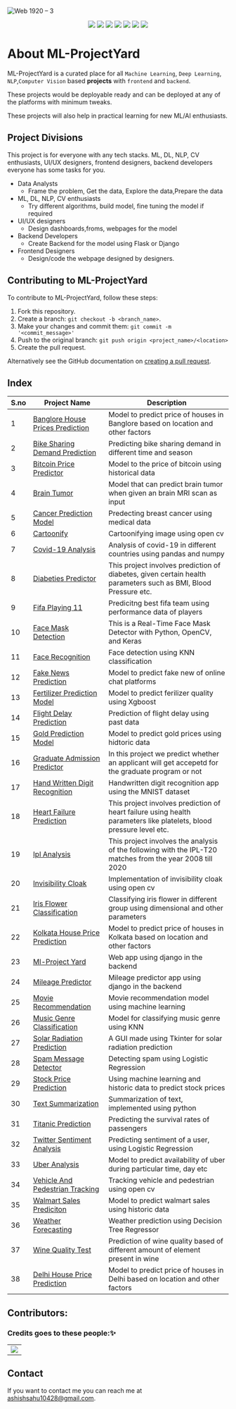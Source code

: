 

![Web 1920 – 3](https://user-images.githubusercontent.com/52550558/109395363-f4204700-7951-11eb-8e18-47477c44c0cb.png)

<center>

![](https://badgen.net/github/stars/ashishsahu1/ML-ProjectYard)
![](https://badgen.net/github/forks/ashishsahu1/ML-ProjectYard)
![](https://badgen.net/github/open-issues/ashishsahu1/ML-ProjectYard)
![](https://badgen.net/github/closed-issues/ashishsahu1/ML-ProjectYard)
![](https://badgen.net/github/prs/ashishsahu1/ML-ProjectYard)
![](https://badgen.net/github/open-prs/ashishsahu1/ML-ProjectYard)
![](https://badgen.net/github/closed-prs/ashishsahu1/ML-ProjectYard)

</center>



# About ML-ProjectYard


ML-ProjectYard is a curated place for all `Machine Learning`, `Deep Learning`, `NLP`,`Computer Vision` based __projects__ with `frontend` and `backend`.

These projects would be deployable ready and can be deployed at any of the platforms with minimum tweaks.

These projects will also help in practical learning for new ML/AI enthusiasts. 

## Project Divisions 
This project is for everyone with any tech stacks. ML, DL, NLP, CV enthusiasts, UI/UX designers, frontend designers, backend developers everyone has some tasks for you.

- Data Analysts
    - Frame the problem, Get the data, Explore the data,Prepare the data
- ML, DL, NLP, CV enthusiasts
    - Try different algorithms, build model, fine tuning the model if required
- UI/UX designers
    - Design dashboards,froms, webpages for the model 
- Backend Developers
    - Create Backend for the model using Flask or Django
- Frontend Designers
    - Design/code the webpage designed by designers.


## Contributing to ML-ProjectYard
<!--- If your README is long or you have some specific process or steps you want contributors to follow, consider creating a separate CONTRIBUTING.md file--->
To contribute to ML-ProjectYard, follow these steps:

1. Fork this repository.
2. Create a branch: `git checkout -b <branch_name>`.
3. Make your changes and commit them: `git commit -m '<commit_message>'`
4. Push to the original branch: `git push origin <project_name>/<location>`
5. Create the pull request.

Alternatively see the GitHub documentation on [creating a pull request](https://help.github.com/en/github/collaborating-with-issues-and-pull-requests/creating-a-pull-request).

## Index
| S.no | Project Name | Description |
| --------------- | --------------- | --------------- |
| 1 | [Banglore House Prices Prediction](https://github.com/ashishsahu1/ML-ProjectYard/tree/main/Bangalore%20House%20Prices%20Prediction) | Model to predict price of houses in Banglore based on location and other factors |
| 2 | [Bike Sharing Demand Prediction](https://github.com/ashishsahu1/ML-ProjectYard/tree/main/Bike%20Sharing%20Demand%20Prediction) | Predicting bike sharing demand in different time and season |
| 3 | [Bitcoin Price Predictor](https://github.com/ashishsahu1/ML-ProjectYard/tree/main/Bitcoin%20Price%20Predictor) | Model to the price of bitcoin using historical data |
| 4 | [Brain Tumor](https://github.com/ashishsahu1/ML-ProjectYard/tree/main/Brain-Tumor) | Model that can predict brain tumor when given an brain MRI scan as input |
| 5 | [Cancer Prediction Model](https://github.com/ashishsahu1/ML-ProjectYard/tree/main/Cancer%20Prediction%20Model) | Predecting breast cancer using medical data |
| 6 | [Cartoonify](https://github.com/ashishsahu1/ML-ProjectYard/tree/main/Cartoonify) | Cartoonifying image using open cv|
| 7 | [Covid-19 Analysis](https://github.com/ashishsahu1/ML-ProjectYard/tree/main/Covid-19%20Analysis) | Analysis of covid-19 in different countries using pandas and numpy |
| 8 | [Diabeties Predictor](https://github.com/ashishsahu1/ML-ProjectYard/tree/main/Diabetes%20Predictor) | This project involves prediction of diabetes, given certain health parameters such as BMI, Blood Pressure etc. |
| 9 | [Fifa Playing 11](https://github.com/ashishsahu1/ML-ProjectYard/tree/main/FIFA%20playing%2011) | Predicitng best fifa team using performance data of players |
| 10 | [Face Mask Detection](https://github.com/ashishsahu1/ML-ProjectYard/tree/main/Face%20Mask%20Detection) | This is a Real-Time Face Mask Detector with Python, OpenCV, and Keras |
| 11 | [Face Recognition](https://github.com/ashishsahu1/ML-ProjectYard/tree/main/Face%20Recognition) | Face detection using KNN classification |
| 12 | [Fake News Prediction](https://github.com/ashishsahu1/ML-ProjectYard/tree/main/Fake%20News%20Prediction) | Model to predict fake new of online chat platforms | 
| 13 | [Fertilizer Prediction Model](https://github.com/ashishsahu1/ML-ProjectYard/tree/main/Fertilizer%20Prediction%20Model) | Model to predict ferilizer quality using Xgboost|
| 14 | [Flight Delay Prediction](https://github.com/ashishsahu1/ML-ProjectYard/tree/main/Flight%20Delay%20Prediction/Model) | Prediction of flight delay using past data|
| 15 | [Gold Prediction Model](https://github.com/ashishsahu1/ML-ProjectYard/tree/main/Gold%20Prediction%20Model) | Model to predict gold prices using hidtoric data|
| 16 | [Graduate Admission Predictor](https://github.com/ashishsahu1/ML-ProjectYard/tree/main/GraduateAdmissionPredictor/Model) | In this project we predict whether an applicant will get accepetd for the graduate program or not |
| 17 | [Hand Written Digit Recognition](https://github.com/ashishsahu1/ML-ProjectYard/tree/main/Handwritten%20Digit%20Recognition) | Handwritten digit recognition app using the MNIST dataset |
| 18 | [Heart Failure Prediction](https://github.com/ashishsahu1/ML-ProjectYard/tree/main/Heart%20Failure%20Prediction) | This project involves prediction of heart failure using health parameters like platelets, blood pressure level etc.|
| 19 | [Ipl Analysis](https://github.com/ashishsahu1/ML-ProjectYard/tree/main/IPL_Analysis) | This project involves the analysis of the following with the IPL-T20 matches from the year 2008 till 2020 |
| 20 | [Invisibility Cloak](https://github.com/ashishsahu1/ML-ProjectYard/tree/main/Invisibility%20Cloak) | Implementation of invisibility cloak using open cv|
| 21 | [Iris Flower Classification](https://github.com/ashishsahu1/ML-ProjectYard/tree/main/IrisFlowerClassification) | Classifying iris flower in different group using dimensional and other parameters | 
| 22 | [Kolkata House Price Prediction](https://github.com/ashishsahu1/ML-ProjectYard/tree/main/KolkataHousePrice-Prediction) | Model to predict price of houses in Kolkata based on location and other factors |
| 23 | [Ml-Project Yard](https://github.com/ashishsahu1/ML-ProjectYard/tree/main/ML-ProjectYard/projectyard) | Web app using django in the backend |
| 24 | [Mileage Predictor](https://github.com/ashishsahu1/ML-ProjectYard/tree/main/MileagePredictor) | Mileage predictor app using django in the backend |
| 25 | [Movie Recommendation](https://github.com/ashishsahu1/ML-ProjectYard/tree/main/Movie%20Recommendation) | Movie recommendation model using machine learning |
| 26 | [Music Genre Classification](https://github.com/ashishsahu1/ML-ProjectYard/tree/main/Music%20Genre%20Classification) | Model for classifying music genre using KNN |
| 27 | [Solar Radiation Prediction](https://github.com/ashishsahu1/ML-ProjectYard/tree/main/Solar%20Radiation%20Prediction) | A GUI made using Tkinter for solar radiation prediction |
| 28 | [Spam Message Detector](https://github.com/ashishsahu1/ML-ProjectYard/tree/main/Spam%20Message%20Detector) | Detecting spam using Logistic Regression |
| 29 | [Stock Price Prediction](https://github.com/ashishsahu1/ML-ProjectYard/tree/main/Stock%20Price%20Prediction) |Using machine learning and historic data to predict stock prices |
| 30 | [Text Summarization](https://github.com/ashishsahu1/ML-ProjectYard/tree/main/TextSummarization) | Summarization of text, implemented using python |
| 31 | [Titanic Prediction](https://github.com/ashishsahu1/ML-ProjectYard/tree/main/TitanicPrediction) | Predicting the survival rates of passengers |
| 32 | [Twitter Sentiment Analysis](https://github.com/ashishsahu1/ML-ProjectYard/tree/main/Twitter%20Sentiment%20Analysis) | Predicting sentiment of a user, using Logistic Regression |
| 33 | [Uber Analysis](https://github.com/ashishsahu1/ML-ProjectYard/tree/main/Uber%20analysis) | Model to predict availability of uber during particular time, day etc|
| 34 | [Vehicle And Pedestrian Tracking](https://github.com/ashishsahu1/ML-ProjectYard/tree/main/VehicleAndPedestrianTracking) | Tracking vehicle and pedestrian using open cv |
| 35 | [Walmart Sales Prediciton ](https://github.com/ashishsahu1/ML-ProjectYard/tree/main/Walmart%20Sales%20Prediction) | Model to predict walmart sales using historic data |
| 36 | [Weather Forecasting](https://github.com/ashishsahu1/ML-ProjectYard/tree/main/Weather%20Forecasting) | Weather prediction using Decision Tree Regressor|
| 37 | [Wine Quality Test](https://github.com/ashishsahu1/ML-ProjectYard/tree/main/WineQualityTest) | Prediction of wine quality based of different amount of element present in wine |
| 38 | [Delhi House Price Prediction](https://github.com/ashishsahu1/ML-ProjectYard/tree/main/delhi%20housing%20price%20prediction) | Model to predict price of houses in Delhi based on location and other factors |

## Contributors:

### Credits goes to these people:✨

<table>
	<tr>
		<td>
            <a href="https://github.com/ashishsahu1/ML-ProjectYard/graphs/contributors">
  <img src="https://contrib.rocks/image?repo=ashishsahu1/ML-ProjectYard" />
</a>
    </td>
	</tr>
</table>

## Contact

If you want to contact me you can reach me at <ashishsahu10428@gmail.com>.

